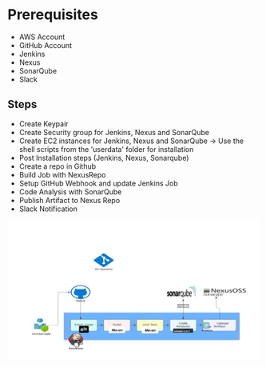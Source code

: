 
# Prerequisites
- AWS Account
- GitHub Account
- Jenkins
- Nexus
- SonarQube
- Slack


## Steps
- Create Keypair
- Create Security group for Jenkins, Nexus and SonarQube
- Create EC2 instances for Jenkins, Nexus and SonarQube -> Use the shell scripts from the 'userdata' folder for installation
- Post Installation steps (Jenkins, Nexus, Sonarqube)
- Create a repo in Github
- Build Job with NexusRepo
- Setup GitHub Webhook and update Jenkins Job
- Code Analysis with SonarQube
- Publish Artifact to Nexus Repo
- Slack Notification

![Flow](CI-Jenkins.jpg)


